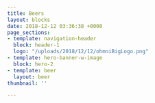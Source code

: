 ```yaml
---
title: Beers
layout: blocks
date: 2018-12-12 03:36:38 +0000
page_sections:
- template: navigation-header
  block: header-1
  logo: "/uploads/2018/12/12/ohmniBigLogo.png"
- template: hero-banner-w-image
  block: hero-2
- template: beer
  layout: beer
thumbnail: ''

---
```

